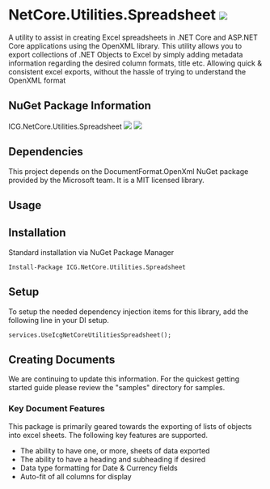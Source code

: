 # NetCore.Utilities.Spreadsheet ![](https://img.shields.io/github/license/iowacomputergurus/netcore.utilities.spreadsheet.svg)
A utility to assist in creating Excel spreadsheets in .NET Core and ASP.NET Core applications using the OpenXML library.  This utility allows you to export collections of
.NET Objects to Excel by simply adding metadata information regarding the desired column formats, title etc.  Allowing quick & consistent excel exports, without the hassle of trying
to understand the OpenXML format

## NuGet Package Information
ICG.NetCore.Utilities.Spreadsheet ![](https://img.shields.io/nuget/v/icg.netcore.utilities.spreadsheet.svg) ![](https://img.shields.io/nuget/dt/icg.netcore.utilities.spreadsheet.svg)

## Dependencies
This project depends on the DocumentFormat.OpenXml NuGet package provided by the Microsoft team. It is a MIT licensed library.

## Usage

## Installation
Standard installation via NuGet Package Manager
```
Install-Package ICG.NetCore.Utilities.Spreadsheet
```

## Setup
To setup the needed dependency injection items for this library, add the following line in your DI setup.
```
services.UseIcgNetCoreUtilitiesSpreadsheet();
```

## Creating Documents

We are continuing to update this information.  For the quickest getting started guide please review the "samples" directory for samples.

### Key Document Features
This package is primarily geared towards the exporting of lists of objects into excel sheets.  The following key features are supported.

* The ability to have one, or more, sheets of data exported
* The ability to have a heading and subheading if desired
* Data type formatting for Date & Currency fields
* Auto-fit of all columns for display